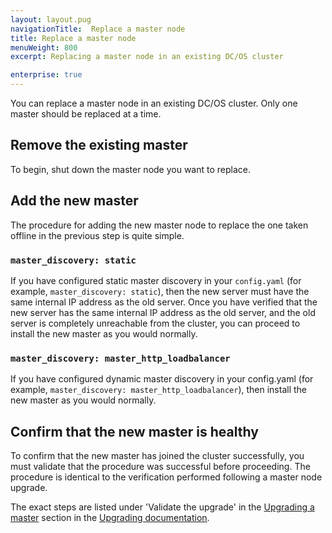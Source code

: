 ```yaml
---
layout: layout.pug
navigationTitle:  Replace a master node
title: Replace a master node
menuWeight: 800
excerpt: Replacing a master node in an existing DC/OS cluster

enterprise: true
---
```


<!-- This source repo for this topic is https://github.com/mesosphere/dcos-docs-site -->


You can replace a master node in an existing DC/OS cluster. Only one master should be replaced at a time.

## Remove the existing master

To begin, shut down the master node you want to replace.

## Add the new master

The procedure for adding the new master node to replace the one taken offline in the previous step is quite simple.

### `master_discovery: static`

If you have configured static master discovery in your `config.yaml` (for example, `master_discovery: static`), then the new server must have the same internal IP address as the old server. Once you have verified that the new server has the same internal IP address as the old server, and the old server is completely unreachable from the cluster, you can proceed to install the new master as you would normally.

### `master_discovery: master_http_loadbalancer`

If you have configured dynamic master discovery in your config.yaml (for example, `master_discovery: master_http_loadbalancer`), then  install the new master as you would normally.

## Confirm that the new master is healthy

To confirm that the new master has joined the cluster successfully, you must validate that the procedure was successful before proceeding. The procedure is identical to the verification performed following a master node upgrade.

The exact steps are listed under 'Validate the upgrade' in the [Upgrading a master](/1.12/installing/production/upgrading/#dcos-masters) section in the [Upgrading documentation](/1.12/installing/production/upgrading/).
